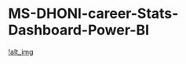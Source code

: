 # MS-DHONI-career-Stats-Dashboard-Power-BI

[!alt_img](https://github.com/vaibhav-rokade7/MS-DHONI-career-Stats-Dashboard-Power-BI/blob/ba701e86ba7870ab2a195f31b87145936a1f1a2a/Screenshot%202025-07-05%20182245.png)
